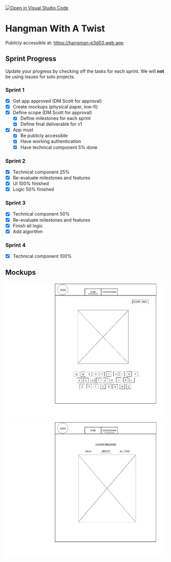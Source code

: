 [![Open in Visual Studio Code](https://classroom.github.com/assets/open-in-vscode-c66648af7eb3fe8bc4f294546bfd86ef473780cde1dea487d3c4ff354943c9ae.svg)](https://classroom.github.com/online_ide?assignment_repo_id=8037174&assignment_repo_type=AssignmentRepo)

# Hangman With A Twist

Publicly accessible at: https://hangman-e3d03.web.app

## Sprint Progress

Update your progress by checking off the tasks for each sprint. We will **not** be using issues for solo projects.

### Sprint 1

- [x] Get app approved (DM Scott for approval)
- [x] Create mockups (physical paper, low-fi)
- [x] Define scope (DM Scott for approval)
  - [x] Define milestones for each sprint
  - [x] Define final deliverable for v1
- [x] App must
  - [x] Be publicly accessible
  - [x] Have working authentication
  - [x] Have technical component 5% done

### Sprint 2

- [x] Technical component 25%
- [x] Re-evaluate milestones and features
- [x] UI 100% finished
- [x] Logic 50% finished

### Sprint 3

- [x] Technical component 50%
- [x] Re-evaluate milestones and features
- [x] Finish all logic
- [x] Add algorithm

### Sprint 4

- [x] Technical component 100%

## Mockups

![mockup 1](src/assets/images/mockups/mockup1.png)
![mockup 2](src/assets/images/mockups/mockup2.png)
